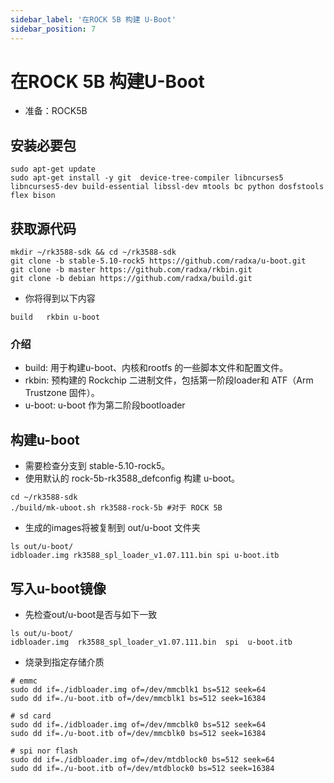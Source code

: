```yaml
---
sidebar_label: '在ROCK 5B 构建 U-Boot'
sidebar_position: 7
---
```


# 在ROCK 5B 构建U-Boot

- 准备：ROCK5B

## 安装必要包

```
sudo apt-get update
sudo apt-get install -y git  device-tree-compiler libncurses5 libncurses5-dev build-essential libssl-dev mtools bc python dosfstools flex bison
```

## 获取源代码

```
mkdir ~/rk3588-sdk && cd ~/rk3588-sdk
git clone -b stable-5.10-rock5 https://github.com/radxa/u-boot.git
git clone -b master https://github.com/radxa/rkbin.git
git clone -b debian https://github.com/radxa/build.git
```

- 你将得到以下内容

```
build   rkbin u-boot
```

### 介绍

- build: 用于构建u-boot、内核和rootfs 的一些脚本文件和配置文件。
- rkbin: 预构建的 Rockchip 二进制文件，包括第一阶段loader和 ATF（Arm Trustzone 固件）。
- u-boot: u-boot 作为第二阶段bootloader

## 构建u-boot

- 需要检查分支到 stable-5.10-rock5。
- 使用默认的 rock-5b-rk3588_defconfig 构建 u-boot。

```
cd ~/rk3588-sdk
./build/mk-uboot.sh rk3588-rock-5b #对于 ROCK 5B
```

- 生成的images将被复制到 out/u-boot 文件夹
```
ls out/u-boot/
idbloader.img rk3588_spl_loader_v1.07.111.bin spi u-boot.itb
```

## 写入u-boot镜像

- 先检查out/u-boot是否与如下一致
```
ls out/u-boot/
idbloader.img  rk3588_spl_loader_v1.07.111.bin  spi  u-boot.itb
```

- 烧录到指定存储介质
```
# emmc
sudo dd if=./idbloader.img of=/dev/mmcblk1 bs=512 seek=64
sudo dd if=./u-boot.itb of=/dev/mmcblk1 bs=512 seek=16384

# sd card
sudo dd if=./idbloader.img of=/dev/mmcblk0 bs=512 seek=64
sudo dd if=./u-boot.itb of=/dev/mmcblk0 bs=512 seek=16384

# spi nor flash
sudo dd if=./idbloader.img of=/dev/mtdblock0 bs=512 seek=64
sudo dd if=./u-boot.itb of=/dev/mtdblock0 bs=512 seek=16384
```
